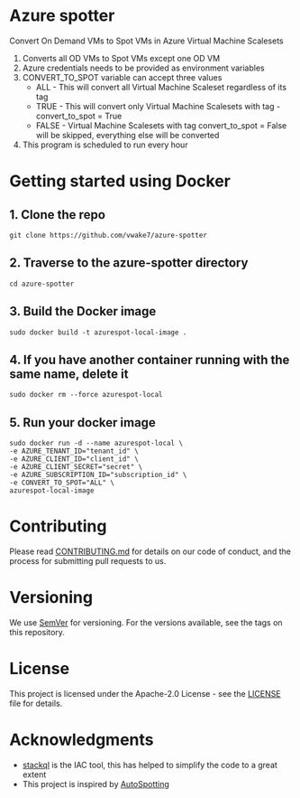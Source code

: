# Azure spotter
Convert On Demand VMs to Spot VMs in Azure Virtual Machine Scalesets
1. Converts all OD VMs to Spot VMs except one OD VM
2. Azure credentials needs to be provided as environment variables
3. CONVERT_TO_SPOT variable can accept three values
   * ALL - This will convert all Virtual Machine Scaleset regardless of its tag 
   * TRUE - This will convert only Virtual Machine Scalesets with tag - convert_to_spot = True
   * FALSE - Virtual Machine Scalesets with tag convert_to_spot = False will be skipped, everything else will be converted
4. This program is scheduled to run every hour 

# Getting started using Docker
## 1. Clone the repo 
`git clone https://github.com/vwake7/azure-spotter`
      
## 2. Traverse to the azure-spotter directory
`cd azure-spotter`

## 3. Build the Docker image
`sudo docker build -t azurespot-local-image .`

## 4. If you have another container running with the same name, delete it
`sudo docker rm --force azurespot-local`

## 5. Run your docker image
```
sudo docker run -d --name azurespot-local \
-e AZURE_TENANT_ID="tenant_id" \
-e AZURE_CLIENT_ID="client_id" \
-e AZURE_CLIENT_SECRET="secret" \
-e AZURE_SUBSCRIPTION_ID="subscription_id" \
-e CONVERT_TO_SPOT="ALL" \
azurespot-local-image
```

# Contributing
Please read [CONTRIBUTING.md]() for details on our code of conduct, and the process for submitting pull requests to us.

# Versioning
We use [SemVer](https://semver.org/) for versioning. For the versions available, see the tags on this repository.

# License
This project is licensed under the Apache-2.0 License - see the [LICENSE](https://github.com/vwake7/azure-spotter/blob/main/LICENSE) file for details.

# Acknowledgments
* [stackql](https://stackql.io/) is the IAC tool, this has helped to simplify the code to a great extent
* This project is inspired by [AutoSpotting](https://github.com/LeanerCloud/AutoSpotting)
